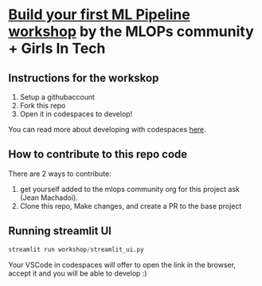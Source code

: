 # [Build your first ML Pipeline workshop](https://www.eventbrite.de/e/ai-launchpad-building-your-first-ml-pipeline-tickets-906687826697?utm_campaign=Weekly+Newsletter+-+2024-05-23&utm_content=Weekly+Newsletter&utm_medium=email_action&utm_source=customer.io) by the MLOPs community + Girls In Tech

## Instructions for the workskop

1. Setup a githubaccount
2. Fork this repo
3. Open it in codespaces to develop!

You can read more about developing with codespaces [here](https://docs.github.com/en/codespaces/developing-in-a-codespace/creating-a-codespace-for-a-repository#creating-a-codespace-for-a-repository).


## How to contribute to this repo code

There are 2 ways to contribute:
1. get yourself added to the mlops community org for this project ask (Jean Machadoi).
2. Clone this repo, Make changes, and create a PR to the base project


## Running streamlit UI


```py
streamlit run workshop/streamlit_ui.py 
```

Your VSCode in codespaces will offer to open the link in the browser, accept it and you will be able to develop :)
 
